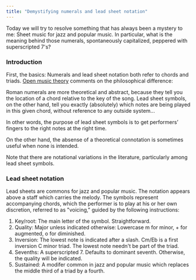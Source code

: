 ```yaml
---
title: "Demystifying numerals and lead sheet notation"
---
```


Today we will try to resolve something that has always been a mystery to me: Sheet music for jazz and popular music. In particular, what is the meaning behind those numerals, spontaneously capitalized, peppered with superscripted 7's?

### Introduction

First, the basics: Numerals and lead sheet notation both refer to chords and triads. [Open music theory](https://viva.pressbooks.pub/openmusictheory/chapter/lead-sheet-symbols/) comments on the philosophical difference:

<div class="media">
<p>Roman numerals are more theoretical and abstract, because they tell you the location of a chord relative to the key of the song. Lead sheet symbols, on the other hand, tell you exactly (absolutely) which notes are being played in this given chord, without reference to any outside system...</p>
  
<p>In other words, the purpose of lead sheet symbols is to get performers’ fingers to the right notes at the right time.</p>
</div>

On the other hand, the absense of a theoretical connotation is sometimes useful when none is intended.

Note that there are notational variations in the literature, particularly among lead sheet symbols.

### Lead sheet notation

Lead sheets are commons for jazz and popular music. The notation appears above a staff which carries the melody. The symbols represent accompanying chords, which the performer is to play at his or her own discretion, referred to as "voicing," guided by the following instructions:

1. Key/root: The main letter of the symbol. Straightforward.
2. Quality: Major unless indicated otherwise: Lowercase m for minor, + for augmented, o for diminished.
3. Inversion: The lowest note is indicated after a slash. Cm/Eb is a first inversion C minor triad. The lowest note needn't be part of the triad.
4. Sevenths: A superscripted 7. Defaults to dominant seventh. Otherwise, the quality will be indicated.
5. Sustained: A modifer common in jazz and popular music which replaces the middle third of a triad by a fourth.

<div id="score"><div>
<script>
makeInteractive("score", `
X:1
L:1/4
K:C
"D7"[D^FAc]| "D7/F#"[d^FAc]| "D7/A"[d^fAc]| "D7/C"[D^FAC]|
w:root~position first~inversion second~inversion third~inversion
w:7~(7/5/3) 6/5~(6/5/3) 4/3~(6/4/3) 4/2~(6/4/2)
`);
</script>
